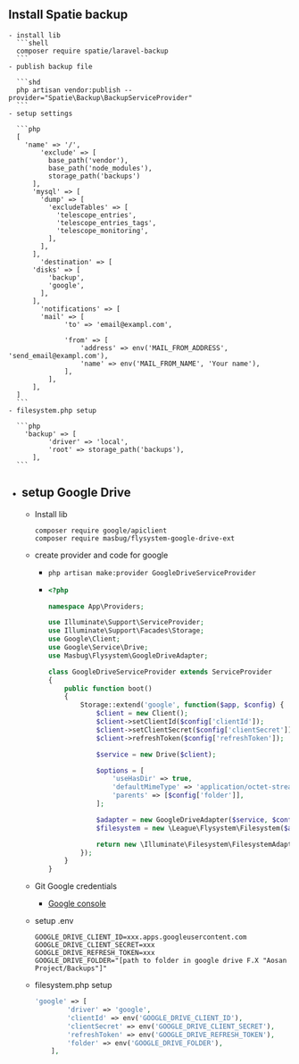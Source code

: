 ## Install Spatie backup
	- install lib 
	  ```shell
	  composer require spatie/laravel-backup
	  ```
	- publish backup file
	  
	  ```shd
	  php artisan vendor:publish --provider="Spatie\Backup\BackupServiceProvider"
	  ```
	- setup settings
	  
	  ```php
	  [
	  	'name' => '/',
	    	'exclude' => [
	          base_path('vendor'),
	          base_path('node_modules'),
	          storage_path('backups')
	      ],
	      'mysql' => [
	        'dump' => [
	          'excludeTables' => [
	            'telescope_entries',
	            'telescope_entries_tags',
	            'telescope_monitoring',
	          ],
	        ],
	      ],
	    	'destination' => [
	      'disks' => [
	          'backup',
	          'google',
	        ],
	      ],
	    	'notifications' => [
	      	'mail' => [
	              'to' => 'email@exampl.com',
	  
	              'from' => [
	                  'address' => env('MAIL_FROM_ADDRESS', 'send_email@exampl.com'),
	                  'name' => env('MAIL_FROM_NAME', 'Your name'),
	              ],
	          ],
	      ],
	  ]
	  ```
	- filesystem.php setup
	  
	  ```php
	  	'backup' => [
	          'driver' => 'local',
	          'root' => storage_path('backups'),
	      ],
	  ```
- ## setup Google Drive
	- Install lib
	  
	  ```shell
	  composer require google/apiclient
	  composer require masbug/flysystem-google-drive-ext 
	  ```
	- create provider and code for google
		- ```shell
		  php artisan make:provider GoogleDriveServiceProvider
		  ```
		- ```php
		  <?php
		  
		  namespace App\Providers;
		  
		  use Illuminate\Support\ServiceProvider;
		  use Illuminate\Support\Facades\Storage;
		  use Google\Client;
		  use Google\Service\Drive;
		  use Masbug\Flysystem\GoogleDriveAdapter;
		  
		  class GoogleDriveServiceProvider extends ServiceProvider
		  {
		      public function boot()
		      {
		          Storage::extend('google', function($app, $config) {
		              $client = new Client();
		              $client->setClientId($config['clientId']);
		              $client->setClientSecret($config['clientSecret']);
		              $client->refreshToken($config['refreshToken']);
		  
		              $service = new Drive($client);
		  
		              $options = [
		                  'useHasDir' => true,
		                  'defaultMimeType' => 'application/octet-stream',
		                  'parents' => [$config['folder']],
		              ];
		  
		              $adapter = new GoogleDriveAdapter($service, $config['folder'], $options);
		              $filesystem = new \League\Flysystem\Filesystem($adapter);
		  
		              return new \Illuminate\Filesystem\FilesystemAdapter($filesystem, $adapter, $config);
		          });
		      }
		  }
		  ```
	- Git Google credentials
		- [Google console](https://console.developers.google.com/)
	- setup .env
	  
	  ```.env
	  GOOGLE_DRIVE_CLIENT_ID=xxx.apps.googleusercontent.com
	  GOOGLE_DRIVE_CLIENT_SECRET=xxx
	  GOOGLE_DRIVE_REFRESH_TOKEN=xxx
	  GOOGLE_DRIVE_FOLDER="[path to folder in google drive F.X "Aosan Project/Backups"]"
	  ```
	- filesystem.php setup
	  
	  ```php
	  'google' => [
	          'driver' => 'google',
	          'clientId' => env('GOOGLE_DRIVE_CLIENT_ID'),
	          'clientSecret' => env('GOOGLE_DRIVE_CLIENT_SECRET'),
	          'refreshToken' => env('GOOGLE_DRIVE_REFRESH_TOKEN'),
	          'folder' => env('GOOGLE_DRIVE_FOLDER'),
	      ],
	  ```